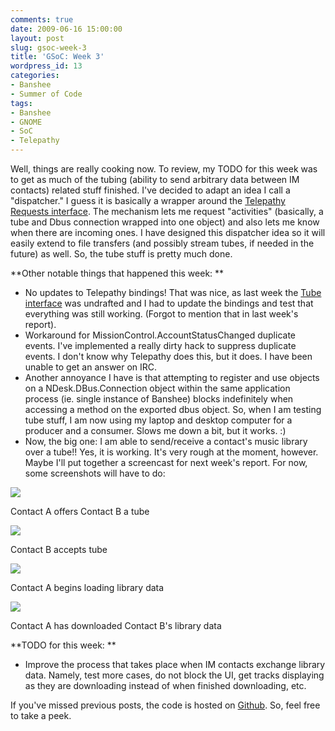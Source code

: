 ```yaml
---
comments: true
date: 2009-06-16 15:00:00
layout: post
slug: gsoc-week-3
title: 'GSoC: Week 3'
wordpress_id: 13
categories:
- Banshee
- Summer of Code
tags:
- Banshee
- GNOME
- SoC
- Telepathy
---
```


Well, things are really cooking now. To review, my TODO for this week was to get as much of the tubing (ability to send arbitrary data between IM contacts) related stuff finished. I've decided to adapt an idea I call a "dispatcher." I guess it is basically a wrapper around the [Telepathy Requests interface](http://telepathy.freedesktop.org/spec.html#org.freedesktop.Telepathy.Connection.Interface.Requests). The mechanism lets me request "activities" (basically, a tube and Dbus connection wrapped into one object) and also lets me know when there are incoming ones. I have designed this dispatcher idea so it will easily extend to file transfers (and possibly stream tubes, if needed in the future) as well. So, the tube stuff is pretty much done.  
  
**Other notable things that happened this week: ** 

* No updates to Telepathy bindings! That was nice, as last week the [Tube interface](http://telepathy.freedesktop.org/spec.html#org.freedesktop.Telepathy.Channel.Interface.Tube) was undrafted and I had to update the bindings and test that everything was still working. (Forgot to mention that in last week's report).  
* Workaround for MissionControl.AccountStatusChanged duplicate events. I've implemented a really dirty hack to suppress duplicate events. I don't know why Telepathy does this, but it does. I have been unable to get an answer on IRC.  
* Another annoyance I have is that attempting to register and use objects on a NDesk.DBus.Connection object within the same application process (ie. single instance of Banshee) blocks indefinitely when accessing a method on the exported dbus object. So, when I am testing tube stuff, I am now using my laptop and desktop computer for a producer and a consumer. Slows me down a bit, but it works. :)  
* Now, the big one: I am able to send/receive a contact's music library over a tube!! Yes, it is working. It's very rough at the moment, however. Maybe I'll put together a screencast for next week's report. For now, some screenshots will have to do:

[![](http://1.bp.blogspot.com/_d0oLVL7lqBw/SltbvUnWhMI/AAAAAAAABHQ/HfuTZj61BQg/s320/Screenshot-Banshee+Media+Player.png)](http://1.bp.blogspot.com/_d0oLVL7lqBw/SltbvUnWhMI/AAAAAAAABHQ/HfuTZj61BQg/s1600-h/Screenshot-Banshee+Media+Player.png)

Contact A offers Contact B a tube  

[![](http://3.bp.blogspot.com/_d0oLVL7lqBw/SjfFlfr0KDI/AAAAAAAABG4/o67G-vn-Zdc/s320/Screenshot-Contact+Request.png)](http://3.bp.blogspot.com/_d0oLVL7lqBw/SjfFlfr0KDI/AAAAAAAABG4/o67G-vn-Zdc/s1600-h/Screenshot-Contact+Request.png)

Contact B accepts tube  

[![](http://1.bp.blogspot.com/_d0oLVL7lqBw/Sltc3i4tKnI/AAAAAAAABHg/5msTmEeT_uM/s320/Screenshot-Banshee+Media+Player-2.png)](http://1.bp.blogspot.com/_d0oLVL7lqBw/Sltc3i4tKnI/AAAAAAAABHg/5msTmEeT_uM/s1600-h/Screenshot-Banshee+Media+Player-2.png)

Contact A begins loading library data  

[![](http://4.bp.blogspot.com/_d0oLVL7lqBw/Sltb-oIAc4I/AAAAAAAABHY/2N-C8EFDpes/s320/Screenshot-Banshee+Media+Player-1.png)](http://4.bp.blogspot.com/_d0oLVL7lqBw/Sltb-oIAc4I/AAAAAAAABHY/2N-C8EFDpes/s1600-h/Screenshot-Banshee+Media+Player-1.png)

Contact A has downloaded Contact B's library data  

**TODO for this week:  **

* Improve the process that takes place when IM contacts exchange library data. Namely, test more cases, do not block the UI, get tracks displaying as they are downloading instead of when finished downloading, etc.  

If you've missed previous posts, the code is hosted on [Github](http://github.com/nloko/banshee/tree/gsoc). So, feel free to take a peek.
